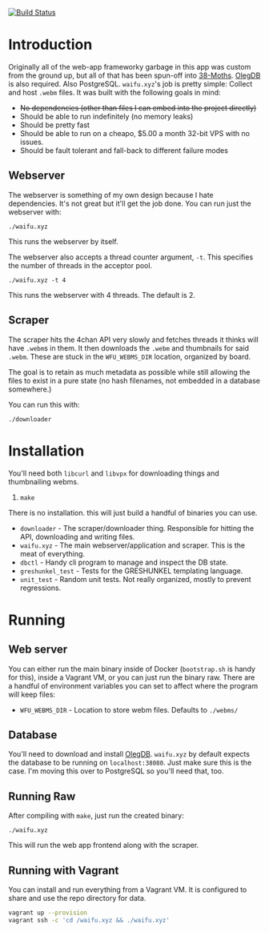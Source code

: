 [![Build Status](https://drone.io/github.com/qpfiffer/waifu.xyz/status.png)](https://drone.io/github.com/qpfiffer/waifu.xyz/latest)

# Introduction

Originally all of the web-app frameworky garbage in this app was custom from the
ground up, but all of that has been spun-off into [38-Moths](https://github.com/qpfiffer/38-Moths).
[OlegDB](https://olegdb.org/) is also required. Also PostgreSQL.
`waifu.xyz`'s  job is pretty simple: Collect and host `.webm` files.
It was built with the following goals in mind:

* ~~No dependencies (other than files I can embed into the project directly)~~
* Should be able to run indefinitely (no memory leaks)
* Should be pretty fast
* Should be able to run on a cheapo, $5.00 a month 32-bit VPS with no issues.
* Should be fault tolerant and fall-back to different failure modes

## Webserver

The webserver is something of my own design because I hate dependencies. It's
not great but it'll get the job done. You can run just the webserver with:

```
./waifu.xyz
```

This runs the webserver by itself.

The webserver also accepts a thread counter argument, `-t`. This specifies the
number of threads in the acceptor pool.

```
./waifu.xyz -t 4
```

This runs the webserver with 4 threads. The default is 2.

## Scraper

The scraper hits the 4chan API very slowly and fetches threads it thinks will
have `.webm`s in them. It then downloads the `.webm` and thumbnails for said
`.webm`. These are stuck in the `WFU_WEBMS_DIR` location, organized by board.

The goal is to retain as much metadata as possible while still allowing the
files to exist in a pure state (no hash filenames, not embedded in a database
somewhere.)

You can run this with:

```
./downloader
```

# Installation

You'll need both `libcurl` and `libvpx` for downloading things and thumbnailing
webms.

1. `make`

There is no installation. this will just build a handful of binaries you can use.

* `downloader` - The scraper/downloader thing. Responsible for hitting the API,
  downloading and writing files.
* `waifu.xyz` - The main webserver/application and scraper. This is the meat of
  everything.
* `dbctl` - Handy cli program to manage and inspect the DB state.
* `greshunkel_test` - Tests for the GRESHUNKEL templating language.
* `unit_test` - Random unit tests. Not really organized, mostly to prevent
  regressions.

# Running

## Web server

You can either run the main binary inside of Docker (`bootstrap.sh` is handy for
this), inside a Vagrant VM, or you can just run the binary raw. There are a handful
of environment variables you can set to affect where the program will keep files:

* `WFU_WEBMS_DIR` - Location to store webm files. Defaults to `./webms/`

## Database

You'll need to download and install [OlegDB](https://olegdb.org/). `waifu.xyz`
by default expects the database to be running on `localhost:38080`. Just make
sure this is the case. I'm moving this over to PostgreSQL so you'll need that,
too.

## Running Raw

After compiling with `make`, just run the created binary:

```
./waifu.xyz
```

This will run the web app frontend along with the scraper.

## Running with Vagrant

You can install and run everything from a Vagrant VM. It is configured to share
and use the repo directory for data.

```Bash
vagrant up --provision
vagrant ssh -c 'cd /waifu.xyz && ./waifu.xyz'
```
